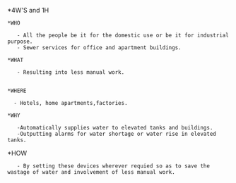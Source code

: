 *4W'S and 1H

    *WHO
      
       - All the people be it for the domestic use or be it for industrial purpose.
       - Sewer services for office and apartment buildings.
       
    *WHAT
    
       - Resulting into less manual work.

    
    *WHERE
      
      - Hotels, home apartments,factories.
       
    *WHY
       
       -Automatically supplies water to elevated tanks and buildings.
       -Outputting alarms for water shortage or water rise in elevated tanks.
       
   *HOW
   
       - By setting these devices wherever requied so as to save the wastage of water and involvement of less manual work.
       
